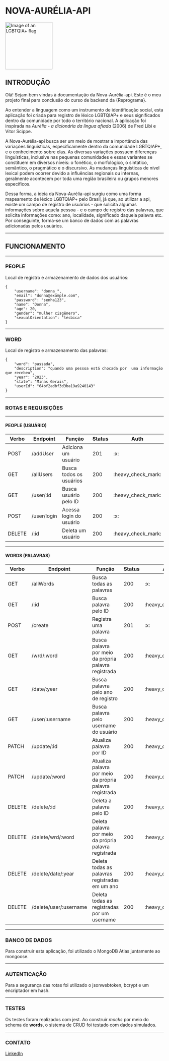 # NOVA-AURÉLIA-API

<img src="https://i0.statig.com.br/bancodeimagens/ac/lh/jl/aclhjlddzn8bftdqih882tkx5.jpg" alt="Image of an LGBTQIA+ flag" height="150"/>

## INTRODUÇÃO


Olá! Sejam bem vindas à documentação da Nova-Aurélia-api. Este é o meu projeto final para conclusão do curso de backend da {Reprograma}. 

Ao entender a linguagem como um instrumento de identificação social, esta aplicação foi criada para registro de léxico LGBTQIAP+ e seus significados dentro da comunidade por todo o território nacional. A aplicação foi inspirada na *Aurélia - a dicionária da língua afiada* (2006) de Fred Libi e Vitor Scippe.

A Nova-Aurélia-api busca ser um meio de mostrar a importância das variações linguísticas, especificamente dentro da comunidade LGBTQIAP+, e o conhecimento sobre elas. As diversas variações possuem diferenças linguísticas, inclusive nas pequenas comunidades e essas variantes se constituem em diversos níveis: o fonético, o morfológico, o sintático, semântico, o pragmático e o discursivo. As mudanças linguísticas de nível lexical podem ocorrer devido a influências regionais ou internas, geralmente acontecem por toda uma região brasileira ou grupos menores específicos.

Dessa forma, a ideia da Nova-Aurélia-api surgiu como uma forma mapeamento de léxico LGBTQIAP+ pelo Brasil, já que, ao utilizar a api, existe um campo de registro de usuários - que solicita algumas informações sobre aquela pessoa - e o campo de registro das palavras, que solicita informações como: ano, localidade, significado daquela palavra etc. Por conseguinte, forma-se um banco de dados com as palavras adicionadas pelos usuários.

___
## FUNCIONAMENTO

____
### PEOPLE

Local de registro e armazenamento de dados dos usuários:

    {
        "username": "donna_",
        "email": "donna@example.com",
        "password": "senha123",
        "name": "Donna",
        "age": 20,
        "gender": "mulher cisgênero",
        "sexualOrientation": "lésbica"
    }

___
### WORD

Local de registro e armazenamento das palavras:

    {
        "word": "passada",
        "description": "quando uma pessoa está chocada por  uma informação que recebeu",
        "year": "2023",
        "state": "Minas Gerais",
        "userId": "64bf2adbf3d3ba19a9240143"
    }

___
### ROTAS E REQUISIÇÕES
___
#### PEOPLE (USUÁRIO)

<table>
<thead>
<tr>
<th>Verbo</th>
<th>Endpoint</th>
<th>Função </th>
<th>Status</th>
<th>Auth</th>
</tr>
</thead>
<tr>
<td>POST</td>
<td>/addUser</td>
<td>Adiciona um usuário</td>
<td>201</td>
<td>:x:</td>
</tr>
<tr>
<td>GET</td>
<td>/allUsers</td>
<td>Busca todos os usuários</td>
<td>200</td>
<td>:heavy_check_mark:</td>
</tr>
<tr>
<td>GET</td>
<td>/user/:id</td>
<td>Busca usuário pelo ID</td>
<td>200</td>
<td>:heavy_check_mark:</td>
</tr>
<tr>
<td>POST</td>
<td>/user/login</td>
<td>Acessa login do usuário</td>
<td>200</td>
<td>:x:</td>
</tr>
<tr>
<td>DELETE</td>
<td>/:id</td>
<td>Deleta um usuário</td>
<td>200</td>
<td>:heavy_check_mark:</td>
</tr>
</table>

____
#### WORDS (PALAVRAS)

<table>
<thead>
<tr>
<th>Verbo</th>
<th>Endpoint</th>
<th>Função </th>
<th>Status</th>
<th>Auth</th>
</tr>
</thead>
<tr>
<td>GET</td>
<td>/allWords</td>
<td>Busca todas as palavras</td>
<td>200</td>
<td>:x:</td>
</tr>
<tr>
<td>GET</td>
<td>/:id</td>
<td>Busca palavra pelo ID</td>
<td>200</td>
<td>:heavy_check_mark:</td>
</tr>
<tr>
<td>POST</td>
<td>/create</td>
<td>Registra uma palavra</td>
<td>201</td>
<td>:x:</td>
</tr>
<tr>
<td>GET</td>
<td>/wrd/:word</td>
<td>Busca palavra por meio da própria palavra registrada</td>
<td>200</td>
<td>:heavy_check_mark:</td>
</tr>
<tr>
<td>GET</td>
<td>/date/:year</td>
<td>Busca palavra pelo ano de registro</td>
<td>200</td>
<td>:heavy_check_mark:</td>
</tr>
<tr>
<td>GET</td>
<td>/user/:username</td>
<td>Busca palavra pelo username do usuário</td>
<td>200</td>
<td>:heavy_check_mark:</td>
</tr>
<tr>
<td>PATCH</td>
<td>/update/:id</td>
<td>Atualiza palavra por ID</td>
<td>200</td>
<td>:heavy_check_mark:</td>
</tr>
<tr>
<td>PATCH</td>
<td>/update/:word</td>
<td>Atualiza palavra por meio da própria palavra registrada</td>
<td>200</td>
<td>:heavy_check_mark:</td>
</tr>
<tr>
<td>DELETE</td>
<td>/delete/:id</td>
<td>Deleta a palavra pelo ID</td>
<td>200</td>
<td>:heavy_check_mark:</td>
</tr>
<tr>
<td>DELETE</td>
<td>/delete/wrd/:word</td>
<td>Deleta palavra por meio da própria palavra registrada</td>
<td>200</td>
<td>:heavy_check_mark:</td>
</tr>
<tr>
<td>DELETE</td>
<td>/delete/date/:year</td>
<td>Deleta todas as palavras registradas em um ano</td>
<td>200</td>
<td>:heavy_check_mark:</td>
</tr>
<tr>
<td>DELETE</td>
<td>/delete/user/:username</td>
<td>Deleta todas as registradas por um username</td>
<td>200</td>
<td>:heavy_check_mark:</td>
</tr>
</table>

____
### BANCO DE DADOS

Para construir esta aplicação, foi utilizado o MongoDB Atlas juntamente ao mongoose.

___
### AUTENTICAÇÃO

Para a segurança das rotas foi utilizado o jsonwebtoken, bcrypt e um encriptador em hash.
_____
### TESTES

Os testes foram realizados com jest. Ao construir _mocks_ por meio do schema de **words**, o sistema de CRUD foi testado com dados simulados.  

___
### CONTATO

[LinkedIn](https://www.linkedin.com/in/marianadasantos/ "LinkedIn")